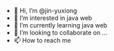 - 👋 Hi, I’m @jin-yuxiong
- 👀 I’m interested in java web
- 🌱 I’m currently learning java web
- 💞️ I’m looking to collaborate on ...
- 📫 How to reach me 

<!---
jin-yuxiong/jin-yuxiong is a ✨ special ✨ repository because its `README.md` (this file) appears on your GitHub profile.
You can click the Preview link to take a look at your changes.
--->
